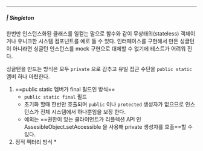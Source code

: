 ----
##### | Singleton 
한번만 인스턴스화된 클래스를 일컫는 말으로 
함수와 같이 무상태의(stateless) 객체이거나 유니크한 시스템 컴포넌트를 예로 들 수 있다. 
인터페이스를 구현해서 만든 싱글턴이 아니라면 싱글턴 인스턴스를 mock 구현으로 대체할 수 없기에 테스트가 어려워 진다. 

싱글턴을 만드는 방식은 모두 `private` 으로 감추고 유일 접근 수단을 `public static` 멤버 하나 마련한다. 
1) ==public static 멤버가 final 필드인 방식==
	- `public static final` 필드
	- 초기화 할때 한번만 호출되며 `public` 이나 `protected` 생성자가 없으므로 인스턴스가 전체 시스템에서 하나뿐임을 보장 한다. 
	- 예외는 ==권한이 있는 클라이언트가 리플렉션 API 인 AssesibleObject.setAccessible 을 사용해 private 생성자를 호출==할 수 있다. 
2) 정적 팩터리 방식 
	* 